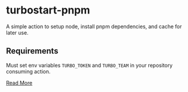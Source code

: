 # turbostart-pnpm

A simple action to setup node, install pnpm dependencies, and cache for later use.

## Requirements

Must set env variables `TURBO_TOKEN` and `TURBO_TEAM` in your repository consuming action.

[Read More](https://turbo.build/repo/docs/ci/github-actions)
